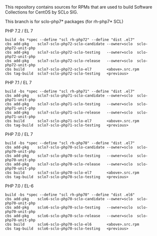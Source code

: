 This repository contains sources for RPMs that are used
to build Software Collections for CentOS by SCLo SIG.

This branch is for sclo-php7* packages (for rh-php7* SCL)


PHP 7.2 / EL 7

    build -bs *spec --define "scl rh-php72" --define "dist .el7"
    cbs add-pkg    sclo7-sclo-php72-sclo-candidate --owner=sclo  sclo-php72-unit-php
    cbs add-pkg    sclo7-sclo-php72-sclo-testing   --owner=sclo  sclo-php72-unit-php
    cbs add-pkg    sclo7-sclo-php72-sclo-release   --owner=sclo  sclo-php72-unit-php
    cbs build      sclo7-sclo-php72-sclo-el7       <above>.src.rpm
    cbs tag-build  sclo7-sclo-php72-sclo-testing   <previous>

PHP 7.1 / EL 7

    build -bs *spec --define "scl rh-php71" --define "dist .el7"
    cbs add-pkg    sclo7-sclo-php71-sclo-candidate --owner=sclo  sclo-php71-unit-php
    cbs add-pkg    sclo7-sclo-php71-sclo-testing   --owner=sclo  sclo-php71-unit-php
    cbs add-pkg    sclo7-sclo-php71-sclo-release   --owner=sclo  sclo-php71-unit-php
    cbs build      sclo7-sclo-php71-sclo-el7       <above>.src.rpm
    cbs tag-build  sclo7-sclo-php71-sclo-testing   <previous>

PHP 7.0 / EL 7

    build -bs *spec --define "scl rh-php70" --define "dist .el7"
    cbs add-pkg    sclo7-sclo-php70-sclo-candidate --owner=sclo  sclo-php70-unit-php
    cbs add-pkg    sclo7-sclo-php70-sclo-testing   --owner=sclo  sclo-php70-unit-php
    cbs add-pkg    sclo7-sclo-php70-sclo-release   --owner=sclo  sclo-php70-unit-php
    cbs build      sclo7-sclo-php70-sclo-el7       <above>.src.rpm
    cbs tag-build  sclo7-sclo-php70-sclo-testing   <previous>

PHP 7.0 / EL-6

    build -bs *spec --define "scl rh-php70" --define "dist .el6"
    cbs add-pkg    sclo6-sclo-php70-sclo-candidate --owner=sclo  sclo-php70-unit-php
    cbs add-pkg    sclo6-sclo-php70-sclo-testing   --owner=sclo  sclo-php70-unit-php
    cbs add-pkg    sclo6-sclo-php70-sclo-release   --owner=sclo  sclo-php70-unit-php
    cbs build      sclo6-sclo-php70-sclo-el6       <above>.src.rpm
    cbs tag-build  sclo6-sclo-php70-sclo-testing   <previous>

